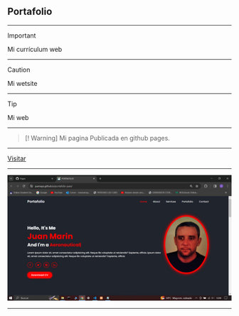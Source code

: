 ## Portafolio
---

> [!Important]
> Mi currículum web

---

> [!Caution]
> Mi wetsite

---

> [!Tip]
> Mi web

---

> [! Warning]
> Mi pagina
> Publicada en github pages.

---

[Visitar](https://juamaya.github.io/portafolio-juan)

---

![Portafolio](./portafolio-juan.png "Portafolio")

---
